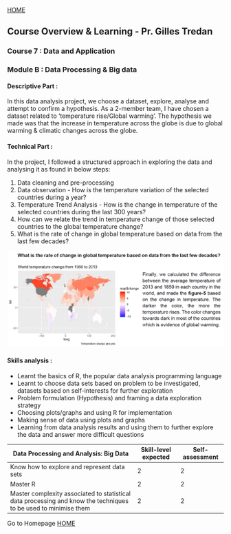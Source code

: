 
[HOME](./index.md)

## Course Overview & Learning - Pr. Gilles Tredan

### Course 7 : Data and Application
### Module B : Data Processing & Big data

#### Descriptive Part :
In this data analysis project, we choose a dataset, explore, analyse and attempt to confirm a hypothesis. As a 2-member team, I have chosen a dataset related to ‘temperature rise/Global warming’. The hypothesis we made was that the increase in temperature across the globe is due to global warming & climatic changes across the globe.


#### Technical Part :
In the project, I followed a structured approach in exploring the data and analysing it as found in below steps:
1) Data cleaning and pre-processing
2) Data observation - How is the temperature variation of the selected countries during a year?
3) Temperature Trend Analysis - How is the change in temperature of the selected countries during the last 300 years?
4) How can we relate the trend in temperature change of those selected countries to the global temperature change?
5) What is the rate of change in global temperature based on data from the last few decades?

<p align="center">
<img src="./assets/course7/7b_technical_part_1.PNG" class="inline"/>
</p>

#### Skills analysis : 

- Learnt the basics of R, the popular data analysis programming language
- Learnt to choose data sets based on problem to be investigated, datasets based on self-interests for further exploration
- Problem formulation (Hypothesis) and framing a data exploration strategy
- Choosing plots/graphs and using R for implementation
- Making sense of data using plots and graphs
- Learning from data analysis results and using them to further explore the data and answer more difficult questions


|Data Processing and Analysis: Big Data|Skill-level expected|Self-assessment|
|----------|---------|-----------|
|Know how to explore and represent data sets|2|2|
|Master R|2|2|
|Master complexity associated to statistical data processing and know the techniques to be used to minimise them|2|2|



Go to Homepage [HOME](./index.md)
